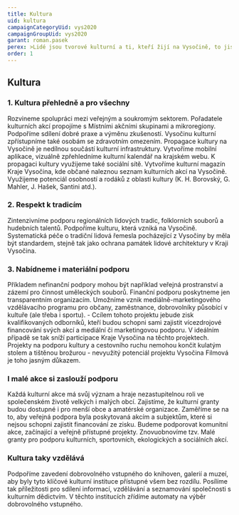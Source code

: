 ```yaml
---
title: Kultura
uid: kultura
campaignCategoryUid: vys2020
campaignGroupUid: vys2020
garant: roman.pasek
perex: >Lidé jsou tvorové kulturní a ti, kteří žijí na Vysočině, to jistě rádi potvrdí. Náš kraj vyrůstá z kulturních tradic a odjakživa v něm žili lidé šikovní a tvořiví. Naším cílem je podporovat kulturu i lidi, kteří ji vytvářejí, a zároveň reflektovat společenské a kulturní změny, které přináší život v 21. století. Podpoříme knihovny, galerie, divadla či muzea, která budou splňovat podmínky průhledného hospodaření. Podpoříme autorskou tvorbu a umění s důrazem na svobodnou kulturu, která je naším vzorem a tvůrcům nabízí inspiraci, jak může jejich tvorba vzkvétat v podmínkách digitálního věku. 
order: 1
---
```


## Kultura

### 1. Kultura přehledně a pro všechny
Rozvineme spolupráci mezi veřejným a soukromým sektorem. Pořadatele kulturních akcí propojíme s Místními akčními skupinami a mikroregiony. Podpoříme sdílení dobré praxe a výměnu zkušeností.
Vysočinu kulturní zpřístupníme také osobám se zdravotním omezením.
Propagace kultury na Vysočině je nedílnou součástí kulturní infrastruktury. Vytvoříme mobilní aplikace, vizuálně zpřehledníme kulturní kalendář na krajském webu. K propagaci kultury využijeme také sociální sítě. Vytvoříme kulturní magazín Kraje Vysočina, kde občané naleznou seznam kulturních akcí na Vysočině.
Využijeme potenciál osobností a rodáků z oblasti kultury (K. H. Borovský, G. Mahler, J. Hašek, Santini atd.).

### 2. Respekt k tradicím
Zintenzivníme podporu regionálních lidových tradic, folklorních souborů a hudebních talentů. Podpoříme kulturu, která vzniká na Vysočině. Systematická péče o tradiční lidová řemesla pocházející z Vysočiny by měla být standardem, stejně tak jako ochrana památek lidové architektury v Kraji Vysočina.

### 3. Nabídneme i materiální podporu 
Příkladem nefinanční podpory mohou být například veřejná prostranství a zázemí pro činnost uměleckých souborů. Finanční podporu poskytneme jen transparentním organizacím.
Umožníme vznik mediálně-marketingového vzdělávacího programu pro občany, zaměstnance, dobrovolníky působící v kultuře (ale třeba i sportu). - Ccílem tohoto projektu jebude zisk kvalifikovaných odborníků, kteří budou schopni sami zajistit vícezdrojové financování svých akcí a mediální či marketingovou podporu. V ideálním případě se tak sníží participace Kraje Vysočina na těchto projektech.
Projekty na podporu kultury a cestovního ruchu nemohou končit kulatým stolem a tištěnou brožurou - nevyužitý potenciál projektu Vysočina Filmová je toho jasným důkazem.

### I malé akce si zaslouží podporu
Každá kulturní akce má svůj význam a hraje nezastupitelnou roli ve společenském životě velkých i malých obcí. Zajistíme, že kulturní granty budou dostupné i pro menší obce a amatérské organizace. Zaměříme se na to, aby veřejná podpora byla poskytovaná akcím a subjektům, které si nejsou schopni zajistit financování ze zisku. Budeme podporovat komunitní akce, začínající a veřejně přístupné projekty. Znovuobnovíme tzv. Malé granty pro podporu kulturních, sportovních, ekologických a sociálních akcí.

### Kultura taky vzdělává 
Podpoříme zavedení dobrovolného vstupného do knihoven, galerií a muzeí, aby byly tyto klíčové kulturní instituce přístupné všem bez rozdílu. Posílíme tak příležitosti pro sdílení informací, vzdělávání a seznamování společnosti s kulturním dědictvím. V těchto institucích zřídíme automaty na výběr dobrovolného vstupného.
